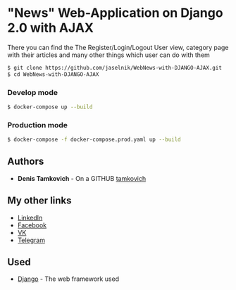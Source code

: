 # "News" Web-Application on Django 2.0 with AJAX

There you can find the The Register/Login/Logout User view, category page with their articles and many other things which user can do with them

```sh
$ git clone https://github.com/jaselnik/WebNews-with-DJANGO-AJAX.git
$ cd WebNews-with-DJANGO-AJAX
```
### Develop mode
```sh
$ docker-compose up --build
```

### Production mode
```sh
$ docker-compose -f docker-compose.prod.yaml up --build
```

## Authors

* **Denis Tamkovich** - On a GITHUB [tamkovich](https://github.com/tamkovich)

## My other links

* [LinkedIn](https://www.linkedin.com/in/tamkovich/)
* [Facebook](https://www.facebook.com/tamkovichdenis)
* [VK](https://vk.com/tmkkkv)
* [Telegram](https://t.me/tmkkkv)

## Used

* [Django](https://www.djangoproject.com/) - The web framework used
